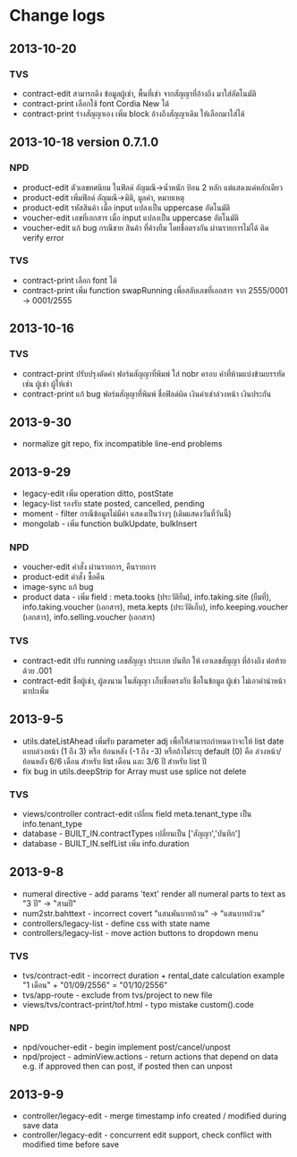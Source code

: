 Change logs
===========

## 2013-10-20
### TVS
* contract-edit สามารถดึง ข้อมูลผู้เช่า, พื้นที่เช่า จากสัญญาที่อ้างถึง มาใส่อัตโนมัติ
* contract-print เลือกใช้ font Cordia New ได้
* contract-print ร่างสัญญาเอง เพิ่ม block อ้างถึงสัญญาเดิม ให้เลือกมาใส่ได้

## 2013-10-18 version 0.7.1.0
### NPD
* product-edit ตัวเลขทศนิยม ในฟิลด์ อัญมณี->น้ำหนัก ป้อน 2 หลัก แต่แสดงแค่หลักเดียว
* product-edit เพิ่มฟิลด์ อัญมณี->มิติ, มูลค่า, หมายเหตุ
* product-edit รหัสสินค้า เมื่อ input แปลงเป็น uppercase อัตโนมัติ
* voucher-edit เลขที่เอกสาร เมื่อ input แปลงเป็น uppercase อัตโนมัติ
* voucher-edit แก้ bug กรณีขาย สินค้า ที่ค้างยืม โดยชื่อตรงกัน ผ่านรายการไม่ได้ ติด verify error

### TVS
* contract-print เลือก font ได้
* contract-print เพิ่ม function swapRunning เพื่อสลับเลขที่เอกสาร จาก 2555/0001 -> 0001/2555

## 2013-10-16
### TVS
* contract-print ปรับปรุงตัดคำ ฟอร์มสัญญาที่พิมพ์ ใส่ nobr ครอบ คำที่ห้ามแบ่งข้ามบรรทัด เช่น ผู้เช่า ผู้ให้เช่า
* contract-print แก้ bug ฟอร์มสัญญาที่พิมพ์ ชื่อฟิลด์ผิด เงินค่าเช่าล่วงหน้า เงินประกัน 

## 2013-9-30
* normalize git repo, fix incompatible line-end problems

## 2013-9-29
* legacy-edit เพิ่ม operation ditto, postState
* legacy-list รองรับ state posted, cancelled, pending
* moment - filter กรณีข้อมูลไม่มีค่า แสดงเป็นว่างๆ (เดิมแสดงวันที่วันนี้)
* mongolab - เพิ่ม function bulkUpdate, bulkInsert

### NPD
* voucher-edit คำสั่ง ผ่านรายการ, คืนรายการ
* product-edit คำสั่ง ซื้อคืน
* image-sync แก้ bug
* product data - เพิ่ม field : meta.tooks (ประวัติยืม), info.taking.site (ยืมที่), info.taking.voucher (เอกสาร), meta.kepts (ประวัติเก็บ), info.keeping.voucher (เอกสาร), info.selling.voucher (เอกสาร)

### TVS
* contract-edit ปรับ running เลขสัญญา ประเภท บันทึก ให้ เอาเลขสัญญา ที่อ้างถึง ต่อท้ายด้วย .001
* contract-edit ชื่อผู้เช่า, ผู้ลงนาม ในสัญญา เก็บชื่อตรงกับ ชื่อในข้อมูล ผู้เช่า ไม่เอาคำนำหน้า มาปะเพิ่ม

## 2013-9-5
* utils.dateListAhead เพิ่มรับ parameter adj เพื่อให้สามารถกำหนดว่าจะให้ list date แบบล่วงหน้า (1 ถึง 3) หรือ ย้อนหลัง (-1 ถึง -3)
หรือถ้าไม่ระบุ default (0) คือ ล่วงหน้า/ย้อนหลัง 6/6 เดือน สำหรับ list เดือน และ 3/6 ปี สำหรับ list ปี 
* fix bug in utils.deepStrip for Array must use splice not delete

### TVS
* views/controller contract-edit เปลี่ยน field meta.tenant_type เป็น info.tenant_type
* database - BUILT_IN.contractTypes เปลี่ยนเป็น ['สัญญา','บันทึก']
* database - BUILT_IN.selfList เพิ่ม info.duration

## 2013-9-8
* numeral directive - add params 'text' render all numeral parts to text as "3 ปี" -> "สามปี"
* num2str.bahttext - incorrect covert "แสนพันบาทถ้วน" -> "แสนบาทถ้วน"
* controllers/legacy-list - define  css with state name
* controllers/legacy-list - move action buttons to dropdown menu

### TVS
* tvs/contract-edit - incorrect duration + rental_date calculation example "1 เดือน" + "01/09/2556" = "01/10/2556"
* tvs/app-route - exclude from tvs/project to new file
* views/tvs/contract-print/tof.html - typo mistake custom().code

### NPD
* npd/voucher-edit - begin implement post/cancel/unpost
* npd/project - adminView.actions - return actions that depend on data e.g. if approved then can post, if posted then can unpost

## 2013-9-9
* controller/legacy-edit - merge timestamp info created / modified during save data
* controller/legacy-edit - concurrent edit support, check conflict with modified time before save
